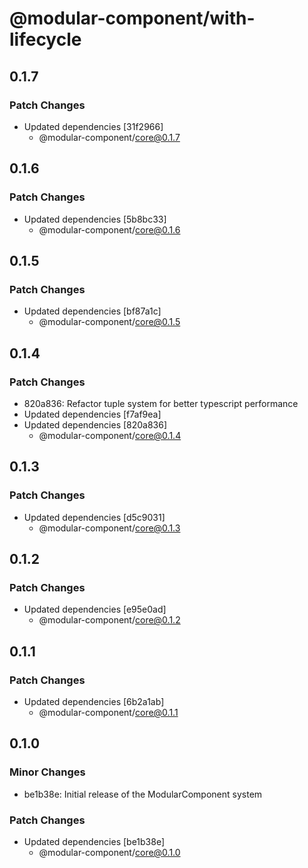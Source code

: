 # @modular-component/with-lifecycle

## 0.1.7

### Patch Changes

- Updated dependencies [31f2966]
  - @modular-component/core@0.1.7

## 0.1.6

### Patch Changes

- Updated dependencies [5b8bc33]
  - @modular-component/core@0.1.6

## 0.1.5

### Patch Changes

- Updated dependencies [bf87a1c]
  - @modular-component/core@0.1.5

## 0.1.4

### Patch Changes

- 820a836: Refactor tuple system for better typescript performance
- Updated dependencies [f7af9ea]
- Updated dependencies [820a836]
  - @modular-component/core@0.1.4

## 0.1.3

### Patch Changes

- Updated dependencies [d5c9031]
  - @modular-component/core@0.1.3

## 0.1.2

### Patch Changes

- Updated dependencies [e95e0ad]
  - @modular-component/core@0.1.2

## 0.1.1

### Patch Changes

- Updated dependencies [6b2a1ab]
  - @modular-component/core@0.1.1

## 0.1.0

### Minor Changes

- be1b38e: Initial release of the ModularComponent system

### Patch Changes

- Updated dependencies [be1b38e]
  - @modular-component/core@0.1.0
